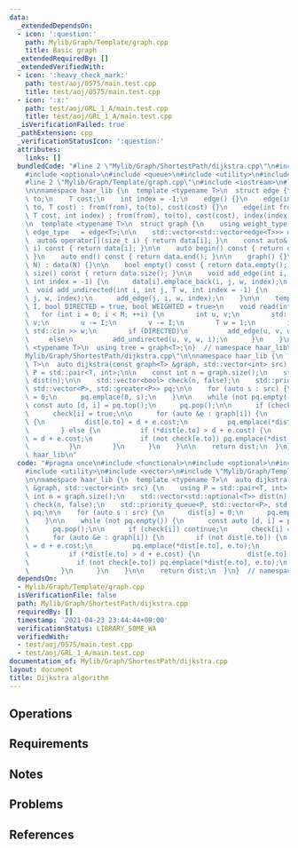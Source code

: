 ```yaml
---
data:
  _extendedDependsOn:
  - icon: ':question:'
    path: Mylib/Graph/Template/graph.cpp
    title: Basic graph
  _extendedRequiredBy: []
  _extendedVerifiedWith:
  - icon: ':heavy_check_mark:'
    path: test/aoj/0575/main.test.cpp
    title: test/aoj/0575/main.test.cpp
  - icon: ':x:'
    path: test/aoj/GRL_1_A/main.test.cpp
    title: test/aoj/GRL_1_A/main.test.cpp
  _isVerificationFailed: true
  _pathExtension: cpp
  _verificationStatusIcon: ':question:'
  attributes:
    links: []
  bundledCode: "#line 2 \"Mylib/Graph/ShortestPath/dijkstra.cpp\"\n#include <functional>\n\
    #include <optional>\n#include <queue>\n#include <utility>\n#include <vector>\n\
    #line 2 \"Mylib/Graph/Template/graph.cpp\"\n#include <iostream>\n#line 4 \"Mylib/Graph/Template/graph.cpp\"\
    \n\nnamespace haar_lib {\n  template <typename T>\n  struct edge {\n    int from,\
    \ to;\n    T cost;\n    int index = -1;\n    edge() {}\n    edge(int from, int\
    \ to, T cost) : from(from), to(to), cost(cost) {}\n    edge(int from, int to,\
    \ T cost, int index) : from(from), to(to), cost(cost), index(index) {}\n  };\n\
    \n  template <typename T>\n  struct graph {\n    using weight_type = T;\n    using\
    \ edge_type   = edge<T>;\n\n    std::vector<std::vector<edge<T>>> data;\n\n  \
    \  auto& operator[](size_t i) { return data[i]; }\n    const auto& operator[](size_t\
    \ i) const { return data[i]; }\n\n    auto begin() const { return data.begin();\
    \ }\n    auto end() const { return data.end(); }\n\n    graph() {}\n    graph(int\
    \ N) : data(N) {}\n\n    bool empty() const { return data.empty(); }\n    int\
    \ size() const { return data.size(); }\n\n    void add_edge(int i, int j, T w,\
    \ int index = -1) {\n      data[i].emplace_back(i, j, w, index);\n    }\n\n  \
    \  void add_undirected(int i, int j, T w, int index = -1) {\n      add_edge(i,\
    \ j, w, index);\n      add_edge(j, i, w, index);\n    }\n\n    template <size_t\
    \ I, bool DIRECTED = true, bool WEIGHTED = true>\n    void read(int M) {\n   \
    \   for (int i = 0; i < M; ++i) {\n        int u, v;\n        std::cin >> u >>\
    \ v;\n        u -= I;\n        v -= I;\n        T w = 1;\n        if (WEIGHTED)\
    \ std::cin >> w;\n        if (DIRECTED)\n          add_edge(u, v, w, i);\n   \
    \     else\n          add_undirected(u, v, w, i);\n      }\n    }\n  };\n\n  template\
    \ <typename T>\n  using tree = graph<T>;\n}  // namespace haar_lib\n#line 8 \"\
    Mylib/Graph/ShortestPath/dijkstra.cpp\"\n\nnamespace haar_lib {\n  template <typename\
    \ T>\n  auto dijkstra(const graph<T> &graph, std::vector<int> src) {\n    using\
    \ P = std::pair<T, int>;\n\n    const int n = graph.size();\n    std::vector<std::optional<T>>\
    \ dist(n);\n\n    std::vector<bool> check(n, false);\n    std::priority_queue<P,\
    \ std::vector<P>, std::greater<P>> pq;\n\n    for (auto s : src) {\n      dist[s]\
    \ = 0;\n      pq.emplace(0, s);\n    }\n\n    while (not pq.empty()) {\n     \
    \ const auto [d, i] = pq.top();\n      pq.pop();\n\n      if (check[i]) continue;\n\
    \      check[i] = true;\n\n      for (auto &e : graph[i]) {\n        if (not dist[e.to])\
    \ {\n          dist[e.to] = d + e.cost;\n          pq.emplace(*dist[e.to], e.to);\n\
    \        } else {\n          if (*dist[e.to] > d + e.cost) {\n            dist[e.to]\
    \ = d + e.cost;\n            if (not check[e.to]) pq.emplace(*dist[e.to], e.to);\n\
    \          }\n        }\n      }\n    }\n\n    return dist;\n  }\n}  // namespace\
    \ haar_lib\n"
  code: "#pragma once\n#include <functional>\n#include <optional>\n#include <queue>\n\
    #include <utility>\n#include <vector>\n#include \"Mylib/Graph/Template/graph.cpp\"\
    \n\nnamespace haar_lib {\n  template <typename T>\n  auto dijkstra(const graph<T>\
    \ &graph, std::vector<int> src) {\n    using P = std::pair<T, int>;\n\n    const\
    \ int n = graph.size();\n    std::vector<std::optional<T>> dist(n);\n\n    std::vector<bool>\
    \ check(n, false);\n    std::priority_queue<P, std::vector<P>, std::greater<P>>\
    \ pq;\n\n    for (auto s : src) {\n      dist[s] = 0;\n      pq.emplace(0, s);\n\
    \    }\n\n    while (not pq.empty()) {\n      const auto [d, i] = pq.top();\n\
    \      pq.pop();\n\n      if (check[i]) continue;\n      check[i] = true;\n\n\
    \      for (auto &e : graph[i]) {\n        if (not dist[e.to]) {\n          dist[e.to]\
    \ = d + e.cost;\n          pq.emplace(*dist[e.to], e.to);\n        } else {\n\
    \          if (*dist[e.to] > d + e.cost) {\n            dist[e.to] = d + e.cost;\n\
    \            if (not check[e.to]) pq.emplace(*dist[e.to], e.to);\n          }\n\
    \        }\n      }\n    }\n\n    return dist;\n  }\n}  // namespace haar_lib\n"
  dependsOn:
  - Mylib/Graph/Template/graph.cpp
  isVerificationFile: false
  path: Mylib/Graph/ShortestPath/dijkstra.cpp
  requiredBy: []
  timestamp: '2021-04-23 23:44:44+09:00'
  verificationStatus: LIBRARY_SOME_WA
  verifiedWith:
  - test/aoj/0575/main.test.cpp
  - test/aoj/GRL_1_A/main.test.cpp
documentation_of: Mylib/Graph/ShortestPath/dijkstra.cpp
layout: document
title: Dijkstra algorithm
---
```


## Operations

## Requirements

## Notes

## Problems

## References
